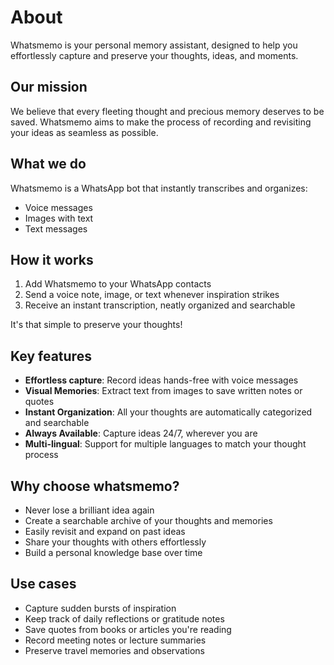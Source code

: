 # About

Whatsmemo is your personal memory assistant, designed to help you effortlessly capture and preserve your thoughts, ideas, and moments.

## Our mission

We believe that every fleeting thought and precious memory deserves to be saved. Whatsmemo aims to make the process of recording and revisiting your ideas as seamless as possible.

## What we do

Whatsmemo is a WhatsApp bot that instantly transcribes and organizes:

- Voice messages
- Images with text
- Text messages

## How it works

1. Add Whatsmemo to your WhatsApp contacts
2. Send a voice note, image, or text whenever inspiration strikes
3. Receive an instant transcription, neatly organized and searchable

It's that simple to preserve your thoughts!

## Key features

- **Effortless capture**: Record ideas hands-free with voice messages
- **Visual Memories**: Extract text from images to save written notes or quotes
- **Instant Organization**: All your thoughts are automatically categorized and searchable
- **Always Available**: Capture ideas 24/7, wherever you are
- **Multi-lingual**: Support for multiple languages to match your thought process

## Why choose whatsmemo?

- Never lose a brilliant idea again
- Create a searchable archive of your thoughts and memories
- Easily revisit and expand on past ideas
- Share your thoughts with others effortlessly
- Build a personal knowledge base over time

## Use cases

- Capture sudden bursts of inspiration
- Keep track of daily reflections or gratitude notes
- Save quotes from books or articles you're reading
- Record meeting notes or lecture summaries
- Preserve travel memories and observations

